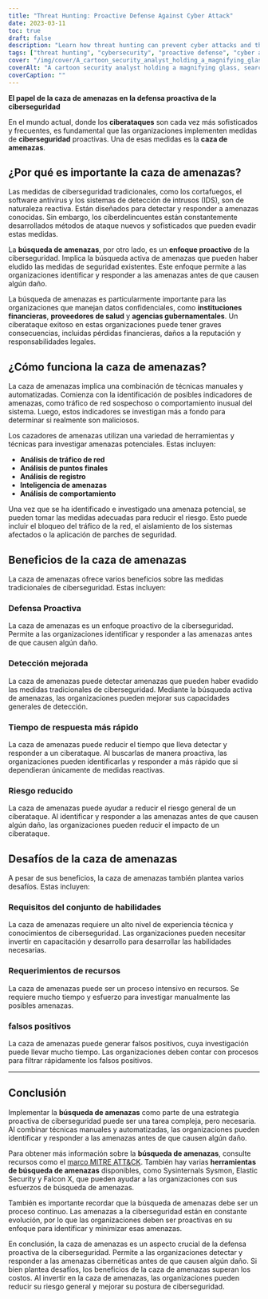 ```yaml
---
title: "Threat Hunting: Proactive Defense Against Cyber Attack"
date: 2023-03-11
toc: true
draft: false
description: "Learn how threat hunting can prevent cyber attacks and the benefits and challenges of implementing it as a proactive cybersecurity measure."
tags: ["threat hunting", "cybersecurity", "proactive defense", "cyber attacks", "network security", "endpoint security", "log analysis", "behavioral analysis", "threat intelligence", "manual investigation", "automated investigation", "risk reduction", "false positives", "skillset requirements", "resource requirements", "faster response time", "improved detection", "reduced risk", "financial institutions", "healthcare providers"]
cover: "/img/cover/A_cartoon_security_analyst_holding_a_magnifying_glass.png"
coverAlt: "A cartoon security analyst holding a magnifying glass, searching for hidden cyber threats on a computer screen."
coverCaption: ""
---
```


**El papel de la caza de amenazas en la defensa proactiva de la ciberseguridad**  En el mundo actual, donde los **ciberataques** son cada vez más sofisticados y frecuentes, es fundamental que las organizaciones implementen medidas de **ciberseguridad** proactivas. Una de esas medidas es la **caza de amenazas**.  ## ¿Por qué es importante la caza de amenazas?  Las medidas de ciberseguridad tradicionales, como los cortafuegos, el software antivirus y los sistemas de detección de intrusos (IDS), son de naturaleza reactiva. Están diseñados para detectar y responder a amenazas conocidas. Sin embargo, los ciberdelincuentes están constantemente desarrollados métodos de ataque nuevos y sofisticados que pueden evadir estas medidas.  La **búsqueda de amenazas**, por otro lado, es un **enfoque proactivo** de la ciberseguridad. Implica la búsqueda activa de amenazas que pueden haber eludido las medidas de seguridad existentes. Este enfoque permite a las organizaciones identificar y responder a las amenazas antes de que causen algún daño.  La búsqueda de amenazas es particularmente importante para las organizaciones que manejan datos confidenciales, como **instituciones financieras**, **proveedores de salud** y **agencias gubernamentales**. Un ciberataque exitoso en estas organizaciones puede tener graves consecuencias, incluidas pérdidas financieras, daños a la reputación y responsabilidades legales.  ## ¿Cómo funciona la caza de amenazas?  La caza de amenazas implica una combinación de técnicas manuales y automatizadas. Comienza con la identificación de posibles indicadores de amenazas, como tráfico de red sospechoso o comportamiento inusual del sistema. Luego, estos indicadores se investigan más a fondo para determinar si realmente son maliciosos.  Los cazadores de amenazas utilizan una variedad de herramientas y técnicas para investigar amenazas potenciales. Estas incluyen:  - **Análisis de tráfico de red** - **Análisis de puntos finales** - **Análisis de registro** - **Inteligencia de amenazas** - **Análisis de comportamiento**  Una vez que se ha identificado e investigado una amenaza potencial, se pueden tomar las medidas adecuadas para reducir el riesgo. Esto puede incluir el bloqueo del tráfico de la red, el aislamiento de los sistemas afectados o la aplicación de parches de seguridad.  ## Beneficios de la caza de amenazas  La caza de amenazas ofrece varios beneficios sobre las medidas tradicionales de ciberseguridad. Estas incluyen:  ### Defensa Proactiva  La caza de amenazas es un enfoque proactivo de la ciberseguridad. Permite a las organizaciones identificar y responder a las amenazas antes de que causen algún daño.  ### Detección mejorada  La caza de amenazas puede detectar amenazas que pueden haber evadido las medidas tradicionales de ciberseguridad. Mediante la búsqueda activa de amenazas, las organizaciones pueden mejorar sus capacidades generales de detección.  ### Tiempo de respuesta más rápido  La caza de amenazas puede reducir el tiempo que lleva detectar y responder a un ciberataque. Al buscarlas de manera proactiva, las organizaciones pueden identificarlas y responder a más rápido que si dependieran únicamente de medidas reactivas.  ### Riesgo reducido  La caza de amenazas puede ayudar a reducir el riesgo general de un ciberataque. Al identificar y responder a las amenazas antes de que causen algún daño, las organizaciones pueden reducir el impacto de un ciberataque.  ## Desafíos de la caza de amenazas  A pesar de sus beneficios, la caza de amenazas también plantea varios desafíos. Estas incluyen:  ### Requisitos del conjunto de habilidades  La caza de amenazas requiere un alto nivel de experiencia técnica y conocimientos de ciberseguridad. Las organizaciones pueden necesitar invertir en capacitación y desarrollo para desarrollar las habilidades necesarias.  ### Requerimientos de recursos  La caza de amenazas puede ser un proceso intensivo en recursos. Se requiere mucho tiempo y esfuerzo para investigar manualmente las posibles amenazas.  ### falsos positivos  La caza de amenazas puede generar falsos positivos, cuya investigación puede llevar mucho tiempo. Las organizaciones deben contar con procesos para filtrar rápidamente los falsos positivos.  ______  ## Conclusión  Implementar la **búsqueda de amenazas** como parte de una estrategia proactiva de ciberseguridad puede ser una tarea compleja, pero necesaria. Al combinar técnicas manuales y automatizadas, las organizaciones pueden identificar y responder a las amenazas antes de que causen algún daño.  Para obtener más información sobre la **búsqueda de amenazas**, consulte recursos como el [marco MITRE ATT&CK](https://attack.mitre.org/). También hay varias **herramientas de búsqueda de amenazas** disponibles, como Sysinternals Sysmon, Elastic Security y Falcon X, que pueden ayudar a las organizaciones con sus esfuerzos de búsqueda de amenazas.  También es importante recordar que la búsqueda de amenazas debe ser un proceso continuo. Las amenazas a la ciberseguridad están en constante evolución, por lo que las organizaciones deben ser proactivas en su enfoque para identificar y minimizar esas amenazas.  En conclusión, la caza de amenazas es un aspecto crucial de la defensa proactiva de la ciberseguridad. Permite a las organizaciones detectar y responder a las amenazas cibernéticas antes de que causen algún daño. Si bien plantea desafíos, los beneficios de la caza de amenazas superan los costos. Al invertir en la caza de amenazas, las organizaciones pueden reducir su riesgo general y mejorar su postura de ciberseguridad. 